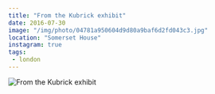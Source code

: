 ```yaml
---
title: "From the Kubrick exhibit"
date: 2016-07-30
image: "/img/photo/04781a950604d9d80a9baf6d2fd043c3.jpg"
location: "Somerset House"
instagram: true
tags:
 - london
---
```


![From the Kubrick exhibit](/img/photo/04781a950604d9d80a9baf6d2fd043c3.jpg)
